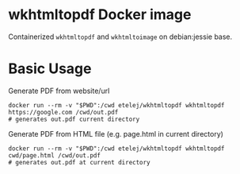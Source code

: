 # wkhtmltopdf Docker image

Containerized `wkhtmltopdf` and `wkhtmltoimage` on debian:jessie base.


# Basic Usage

Generate PDF from website/url
```
docker run --rm -v "$PWD":/cwd etelej/wkhtmltopdf wkhtmltopdf https://google.com /cwd/out.pdf
# generates out.pdf current directory
```

Generate PDF from HTML file (e.g. page.html in current directory)
```
docker run --rm -v "$PWD":/cwd etelej/wkhtmltopdf wkhtmltopdf cwd/page.html /cwd/out.pdf
# generates out.pdf at current directory
```


